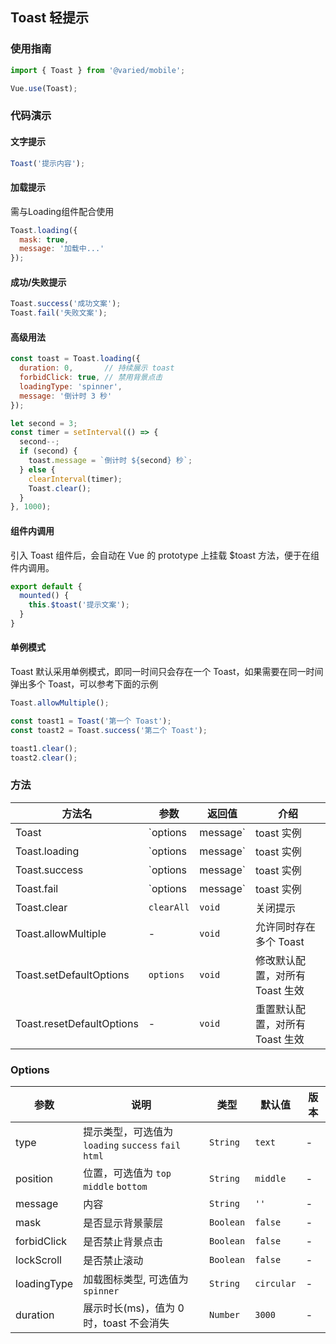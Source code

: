 ## Toast 轻提示

### 使用指南

```javascript
import { Toast } from '@varied/mobile';

Vue.use(Toast);
```

### 代码演示

#### 文字提示

```javascript
Toast('提示内容');
```

#### 加载提示
需与Loading组件配合使用

```javascript
Toast.loading({
  mask: true,
  message: '加载中...'
});
```

#### 成功/失败提示

```javascript
Toast.success('成功文案');
Toast.fail('失败文案');
```

#### 高级用法

```javascript
const toast = Toast.loading({
  duration: 0,       // 持续展示 toast
  forbidClick: true, // 禁用背景点击
  loadingType: 'spinner',
  message: '倒计时 3 秒'
});

let second = 3;
const timer = setInterval(() => {
  second--;
  if (second) {
    toast.message = `倒计时 ${second} 秒`;
  } else {
    clearInterval(timer);
    Toast.clear();
  }
}, 1000);
```

#### 组件内调用
引入 Toast 组件后，会自动在 Vue 的 prototype 上挂载 $toast 方法，便于在组件内调用。

```js
export default {
  mounted() {
    this.$toast('提示文案');
  }
}
```

#### 单例模式
Toast 默认采用单例模式，即同一时间只会存在一个 Toast，如果需要在同一时间弹出多个 Toast，可以参考下面的示例

```js
Toast.allowMultiple();

const toast1 = Toast('第一个 Toast');
const toast2 = Toast.success('第二个 Toast');

toast1.clear();
toast2.clear();
```

### 方法

| 方法名 | 参数 | 返回值 | 介绍 |
|------|------|------|------|
| Toast | `options | message` | toast 实例 | 展示提示 |
| Toast.loading | `options | message` | toast 实例 | 展示加载提示 |
| Toast.success | `options | message` | toast 实例 | 展示成功提示 |
| Toast.fail | `options | message` | toast 实例 | 展示失败提示 |
| Toast.clear | `clearAll` | `void` | 关闭提示 |
| Toast.allowMultiple | - | `void` | 允许同时存在多个 Toast |
| Toast.setDefaultOptions | `options` | `void` | 修改默认配置，对所有 Toast 生效 |
| Toast.resetDefaultOptions | - | `void` | 重置默认配置，对所有 Toast 生效 |

### Options

| 参数 | 说明 | 类型 | 默认值 | 版本 |
|------|------|------|------|------|
| type | 提示类型，可选值为 `loading` `success` `fail` `html` | `String` | `text` | - |
| position | 位置，可选值为 `top` `middle` `bottom` | `String` | `middle` | - |
| message | 内容 | `String` | `''` | - | - |
| mask | 是否显示背景蒙层 | `Boolean` | `false` | - |
| forbidClick | 是否禁止背景点击 | `Boolean` | `false` | - |
| lockScroll | 是否禁止滚动 | `Boolean` | `false` | - |
| loadingType | 加载图标类型, 可选值为 `spinner` | `String` | `circular` | - |
| duration | 展示时长(ms)，值为 0 时，toast 不会消失 | `Number` | `3000` | - |
